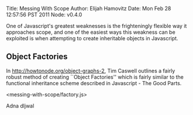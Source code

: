 Title: Messing With Scope
Author: Elijah Hamovitz
Date: Mon Feb 28 12:57:56 PST 2011
Node: v0.4.0

One of Javascript's greatest weaknesses is the frighteningly flexible
way it approaches scope, and one of the easiest ways this weakness can
be exploited is when attempting to create inheritable objects in
Javascript.

## Object Factories

In http://howtonode.org/object-graphs-2, Tim Caswell
outlines a fairly robust method of creating ``Object Factories'' which
is fairly similar to the functional inheritance scheme described in
Javascript - The Good Parts.

<messing-with-scope/factory.js>

Adna dljwal

